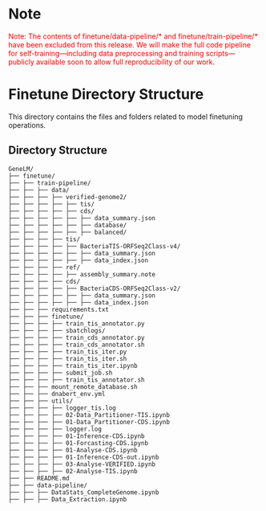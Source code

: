 # Note

<span style="color: red;">Note: The contents of finetune/data-pipeline/* and finetune/train-pipeline/* have been excluded from this release. We will make the full code pipeline for self-training—including data preprocessing and training scripts—publicly available soon to allow full reproducibility of our work.</span>

# Finetune Directory Structure

This directory contains the files and folders related to model finetuning operations.

## Directory Structure

```log
GeneLM/
├── finetune/
├── ├── train-pipeline/
├── ├── ├── data/
├── ├── ├── ├── verified-genome2/
├── ├── ├── ├── ├── tis/
├── ├── ├── ├── ├── cds/
├── ├── ├── ├── ├── ├── data_summary.json
├── ├── ├── ├── ├── ├── database/
├── ├── ├── ├── ├── ├── balanced/
├── ├── ├── ├── tis/
├── ├── ├── ├── ├── BacteriaTIS-ORFSeq2Class-v4/
├── ├── ├── ├── ├── ├── data_summary.json
├── ├── ├── ├── ├── ├── data_index.json
├── ├── ├── ├── ref/
├── ├── ├── ├── ├── assembly_summary.note
├── ├── ├── ├── cds/
├── ├── ├── ├── ├── BacteriaCDS-ORFSeq2Class-v2/
├── ├── ├── ├── ├── ├── data_summary.json
├── ├── ├── ├── ├── ├── data_index.json
├── ├── ├── requirements.txt
├── ├── ├── finetune/
├── ├── ├── ├── train_tis_annotator.py
├── ├── ├── ├── sbatchlogs/
├── ├── ├── ├── train_cds_annotator.py
├── ├── ├── ├── train_cds_annotator.sh
├── ├── ├── ├── train_tis_iter.py
├── ├── ├── ├── train_tis_iter.sh
├── ├── ├── ├── train_tis_iter.ipynb
├── ├── ├── ├── submit_job.sh
├── ├── ├── ├── train_tis_annotator.sh
├── ├── ├── mount_remote_database.sh
├── ├── ├── dnabert_env.yml
├── ├── ├── utils/
├── ├── ├── ├── logger_tis.log
├── ├── ├── ├── 02-Data_Partitioner-TIS.ipynb
├── ├── ├── ├── 01-Data_Partitioner-CDS.ipynb
├── ├── ├── ├── logger.log
├── ├── ├── ├── 01-Inference-CDS.ipynb
├── ├── ├── ├── 01-Forcasting-CDS.ipynb
├── ├── ├── ├── 01-Analyse-CDS.ipynb
├── ├── ├── ├── 01-Inference-CDS-out.ipynb
├── ├── ├── ├── 03-Analyse-VERIFIED.ipynb
├── ├── ├── ├── 02-Analyse-TIS.ipynb
├── ├── README.md
├── ├── data-pipeline/
├── ├── ├── DataStats_CompleteGenome.ipynb
├── ├── ├── Data_Extraction.ipynb
```
